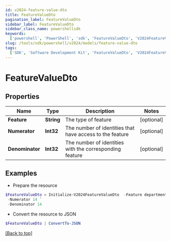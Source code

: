 ```yaml
---
id: v2024-feature-value-dto
title: FeatureValueDto
pagination_label: FeatureValueDto
sidebar_label: FeatureValueDto
sidebar_class_name: powershellsdk
keywords:
  ['powershell', 'PowerShell', 'sdk', 'FeatureValueDto', 'V2024FeatureValueDto']
slug: /tools/sdk/powershell/v2024/models/feature-value-dto
tags:
  ['SDK', 'Software Development Kit', 'FeatureValueDto', 'V2024FeatureValueDto']
---
```


# FeatureValueDto

## Properties

| Name | Type | Description | Notes |
| --- | --- | --- | --- |
| **Feature** | **String** | The type of feature | [optional] |
| **Numerator** | **Int32** | The number of identities that have access to the feature | [optional] |
| **Denominator** | **Int32** | The number of identities with the corresponding feature | [optional] |

## Examples

- Prepare the resource

```powershell
$FeatureValueDto = Initialize-V2024FeatureValueDto  -Feature department `
 -Numerator 14 `
 -Denominator 14
```

- Convert the resource to JSON

```powershell
$FeatureValueDto | ConvertTo-JSON
```

[[Back to top]](#)
